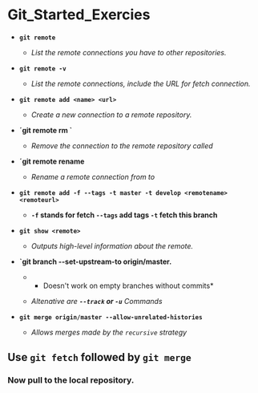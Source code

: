# Git_Started_Exercies


- **`git remote`**

	- *List the remote connections you have to other repositories.*


- **`git remote -v`**

	- *List the remote connections, include the URL for fetch connection.*


- **`git remote add <name> <url>`**

	- *Create a new connection to a remote repository.*


- **´git remote rm <name>`**

	- *Remove the connection to the remote repository called <name>*


- **´git remote rename <old-name> <new-name>**

	- *Rename a remote connection from <old-name> to <new-name>*


- **`git remote add -f --tags -t master -t develop <remotename> <remoteurl>`**

 	- **`-f` stands for fetch `--tags` add tags `-t` fetch this branch**


- **`git show <remote>`**

	- *Outputs high-level information about the remote.*

- **`git branch --set-upstream-to origin/master.**

  	- * Doesn't work on empty branches without commits*
  
 	- *Altenative are **`--track` or `-u`** Commands*

- **`git merge origin/master --allow-unrelated-histories`**

	- *Allows merges made by the `recursive` strategy*

## Use `git fetch` followed by `git merge`


### Now pull to the local repository.

